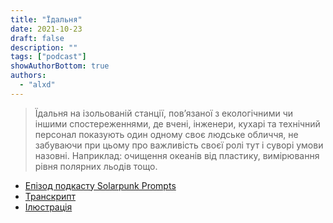 ```yaml
---
title: "Їдальня"
date: 2021-10-23
draft: false
description: ""
tags: ["podcast"]
showAuthorBottom: true
authors:
  - "alxd"
---
```


> Їдальня на ізольованій станції, пов’язаної з екологічними чи іншими спостереженнями, де вчені, інженери, кухарі та технічний персонал показують один одному своє людське обличчя, не забуваючи при цьому про важливість своєї ролі тут і суворі умови назовні. Наприклад: очищення океанів від пластику, вимірювання рівня полярних льодів тощо.

- [Епізод подкасту Solarpunk Prompts](https://podcast.tomasino.org/@SolarpunkPrompts/episodes/the-canteen)
- [Транскрипт](https://wiki.tomasino.org/writing/Solarpunk-Prompts---The-Canteen)
- [Ілюстрація](/art/the-lemonaut-canteen/)